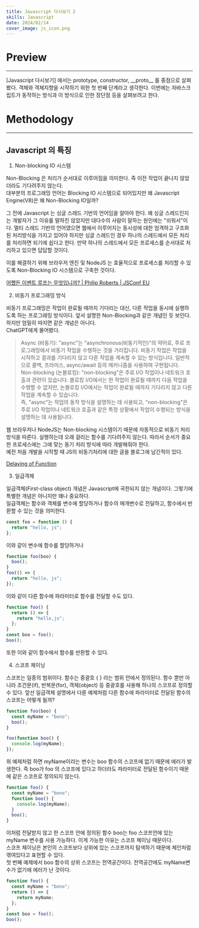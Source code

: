 ```yaml
---
title: Javascript 다시보기 2
skills: Javascript
date: 2024/02/14
cover_image: js_icon.png
---
```


# **Preview**

---

[Javascript 다시보기] 에서는 prototype, constructor, \_\_proto\_\_ 를 중점으로 살펴봤다. 객체와 객체지향을 시작하기 위한 첫 번째 단계라고 생각한다. 이번에는 자바스크립트가 동작하는 방식과 이 방식으로 인한 장단점 등을 살펴보려고 한다.

# **Methodology**

---

## Javascript 의 특징

1. Non-blocking IO 시스템

Non-Blocking 은 처리가 순서대로 이루어짐을 의미한다. 즉 이전 작업이 끝나지 않았더라도 기다려주지 않는다.  
대부분의 프로그래밍 언어는 Blocking IO 시스템으로 되어있지만 왜 Javascript Engine(V8)은 왜 Non-Blocking IO일까?

그 전에 Javascript 는 싱글 스레드 기반의 언어임을 알아야 한다.
왜 싱글 스레드인지는 개발자가 그 이유를 말하진 않았지만 대다수의 사람이 말하는 원인에는 "쉬워서"이다.
멀티 스레드 기반의 언어였으면 웹에서 이루어지는 동시성에 대한 엄격하고 구조화된 처리방식을 가지고 있어야 하지만 싱글 스레드인 경우 하나의 스레드에서 모든 처리를 처리하면 되기에 쉽다고 한다.
만약 하나의 스레드에서 모든 프로세스를 순서대로 처리하고 있으면 답답할 것이다.

이를 해결하기 위해 브라우저 엔진 및 NodeJS 는 효율적으로 프로세스를 처리할 수 있도록 Non-Blocking IO 시스템으로 구축한 것이다.

[어쨌든 이벤트 루프는 무엇입니까? | Philip Roberts | JSConf EU](https://www.youtube.com/watch?v=8aGhZQkoFbQ)

2. 비동기 프로그래밍 방식

비동기 프로그래밍은 작업이 완료될 때까지 기다리는 대신, 다른 작업을 동시에 실행하도록 하는 프로그래밍 방식이다. 앞서 설명한 Non-Blocking과 같은 개념인 듯 보인다. 하지만 엄밀히 따지면 같은 개념은 아니다.  
ChatGPT에게 물어봤다.

> Async (비동기):
> "async"는 "asynchronous(비동기적인)"의 약어로, 주로 프로그래밍에서 비동기 작업을 수행하는 것을 가리킵니다. 비동기 작업은 작업을 시작하고 결과를 기다리지 않고 다른 작업을 계속할 수 있는 방식입니다. 일반적으로 콜백, 프라미스, async/await 등의 메커니즘을 사용하여 구현됩니다.
> Non-blocking (논블로킹): "non-blocking"은 주로 I/O 작업이나 네트워크 호출과 관련이 있습니다. 블로킹 I/O에서는 한 작업이 완료될 때까지 다음 작업을 수행할 수 없지만, 논블로킹 I/O에서는 작업이 완료될 때까지 기다리지 않고 다른 작업을 계속할 수 있습니다.  
> 즉, "async"는 작업의 동작 방식을 설명하는 데 사용되고, "non-blocking"은 주로 I/O 작업이나 네트워크 호출과 같은 특정 상황에서 작업이 수행되는 방식을 설명하는 데 사용됩니다.

웹 브라우저나 NodeJS는 Non-blocking 시스템이기 때문에 자동적으로 비동기 처리 방식을 따른다. 실행하는데 오래 걸리는 함수를 기다려주지 않는다. 따라서 순서가 중요한 프로세스에는 그에 맞는 동기 처리 방식에 따라 개발해줘야 한다.  
예전 처음 개발을 시작할 때 JS의 비동기처리에 대한 글을 블로그에 남긴적이 있다.

[Delaying of Function](https://bonospace.vercel.app/blog/10)

3. 일급객체

일급객체(First-class object) 개념은 Javascript에 국한되지 않는 개념이다. 그렇기에 특별한 개념은 아니지만 꽤나 중요하다.  
일급객체는 함수와 객체를 변수에 할당하거나 함수의 매개변수로 전달하고, 함수에서 반환할 수 있는 것을 의미한다.

```javascript
const foo = function () {
  return "hello, js";
};
```

이와 같이 변수에 함수를 할당하거나

```javascript
function foo(boo) {
  boo();
}
foo(() => {
  return "hello, js";
});
```

이와 같이 다른 함수에 파라미터로 함수를 전달할 수도 있다.

```javascript
function foo() {
  return () => {
    return "hello,js";
  };
}
const boo = foo();
boo();
```

또한 이와 같이 함수에서 함수를 반환할 수 있다.

4. 스코프 체이닝

스코프는 일종의 범위이다. 함수는 중괄호 { } 라는 범위 안에서 정의된다. 함수 뿐만 아니라 조건문(if), 반복문(for), 객체(object) 등 중괄호를 사용해 하나의 스코프로 정의할 수 있다.
앞선 일급객체 설명에서 다룬 예제처럼 다른 함수에 파라미터로 전달된 함수의 스코프는 어떻게 될까?

```javascript
function foo(boo) {
  const myName = "bono";
  boo();
}

foo(function boo() {
  console.log(myName);
});
```

위 예제처럼 하면 myName이라는 변수는 boo 함수의 스코프에 없기 때문에 에러가 발생한다. 즉 boo가 foo 의 스코프에 있다고 하더라도 파라미터로 전달된 함수이기 때문에 같은 스코프로 정의되지 않는다.

```javascript
function foo() {
  const myName = "bono";
  function boo() {
    console.log(myName);
  }
  boo();
}
```

이처럼 전달받지 않고 한 스코프 안에 정의된 함수 boo는 foo 스코프안에 있는 myName 변수를 사용 가능하다. 이게 가능한 이유는 스코프 체이닝 때문이다.  
스코프 체이닝은 본인의 스코프보다 상위에 있는 스코프까지 탐색하기 때문에 체인처럼 엮여있다고 표현할 수 있다.  
첫 번째 예제에서 boo 함수의 상위 스코프는 전역공간이다. 전역공간에도 myName변수가 없기에 에러가 난 것이다.

```javascript
function foo() {
  const myName = "bono";
  return () => {
    return myName;
  };
}
const boo = foo();
boo();
```
